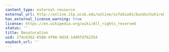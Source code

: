 ```yaml
---
content_type: external-resource
external_url: http://online.itp.ucsb.edu/online/infobio01/bundschuh1/oh/107.html
has_external_license_warning: true
license: https://en.wikipedia.org/wiki/All_rights_reserved
status: ''
title: Denaturation
uid: 274c6362-6588-4f00-9d3d-1dd9fd762354
wayback_url: ''
---
```

